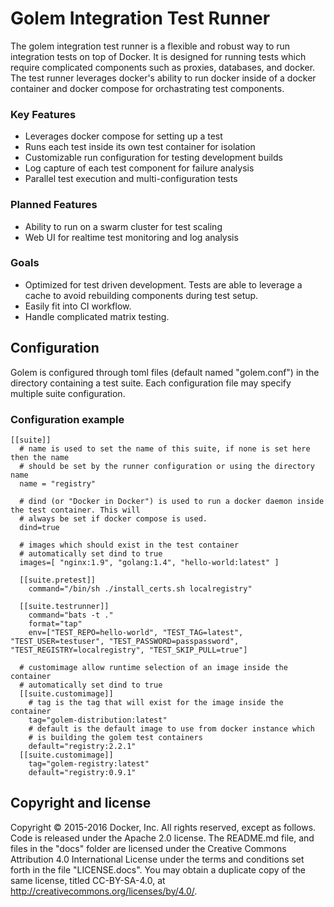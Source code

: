 # Golem Integration Test Runner

The golem integration test runner is a flexible and robust way to run integration tests on top of Docker. It is designed for running tests which require complicated components such as proxies, databases, and docker. The test runner leverages docker's ability to run docker inside of a docker container and docker compose for orchastrating test components.

### Key Features
- Leverages docker compose for setting up a test
- Runs each test inside its own test container for isolation
- Customizable run configuration for testing development builds
- Log capture of each test component for failure analysis
- Parallel test execution and multi-configuration tests

### Planned Features
- Ability to run on a swarm cluster for test scaling
- Web UI for realtime test monitoring and log analysis

### Goals
- Optimized for test driven development. Tests are able to leverage a cache to avoid rebuilding components during test setup.
- Easily fit into CI workflow.
- Handle complicated matrix testing.

## Configuration
Golem is configured through toml files (default named "golem.conf") in the directory containing a test suite.
Each configuration file may specify multiple suite configuration.

### Configuration example

```
[[suite]]
  # name is used to set the name of this suite, if none is set here then the name
  # should be set by the runner configuration or using the directory name
  name = "registry"

  # dind (or "Docker in Docker") is used to run a docker daemon inside the test container. This will
  # always be set if docker compose is used.
  dind=true

  # images which should exist in the test container
  # automatically set dind to true
  images=[ "nginx:1.9", "golang:1.4", "hello-world:latest" ]

  [[suite.pretest]]
    command="/bin/sh ./install_certs.sh localregistry"

  [[suite.testrunner]]
    command="bats -t ."
    format="tap"
    env=["TEST_REPO=hello-world", "TEST_TAG=latest", "TEST_USER=testuser", "TEST_PASSWORD=passpassword", "TEST_REGISTRY=localregistry", "TEST_SKIP_PULL=true"]

  # customimage allow runtime selection of an image inside the container
  # automatically set dind to true
  [[suite.customimage]]
    # tag is the tag that will exist for the image inside the container
    tag="golem-distribution:latest"
    # default is the default image to use from docker instance which
    # is building the golem test containers
    default="registry:2.2.1"
  [[suite.customimage]]
    tag="golem-registry:latest"
    default="registry:0.9.1"

```
## Copyright and license

Copyright © 2015-2016 Docker, Inc. All rights reserved, except as follows. Code is released under the Apache 2.0 license. The README.md file, and files in the "docs" folder are licensed under the Creative Commons Attribution 4.0 International License under the terms and conditions set forth in the file "LICENSE.docs". You may obtain a duplicate copy of the same license, titled CC-BY-SA-4.0, at http://creativecommons.org/licenses/by/4.0/.

